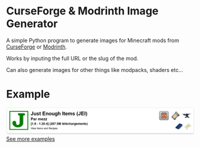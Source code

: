 # CurseForge & Modrinth Image Generator

A simple Python program to generate images for Minecraft mods from [CurseForge](https://www.curseforge.com/minecraft/mc-mods) or [Modrinth](https://modrinth.com/mods).

Works by inputing the full URL or the slug of the mod.

Can also generate images for other things like modpacks, shaders etc...

# Example

![Example Image](https://github.com/gregoryeple/CurseForgeImageGenerator/blob/main/examples/jei.png?raw=true)
[See more examples](https://github.com/gregoryeple/CurseForgeImageGenerator/tree/main/examples)
